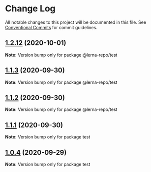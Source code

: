# Change Log

All notable changes to this project will be documented in this file.
See [Conventional Commits](https://conventionalcommits.org) for commit guidelines.

## [1.2.12](https://github.com/hannahatwork/lerna-repo/compare/v1.2.11...v1.2.12) (2020-10-01)

**Note:** Version bump only for package @lerna-repo/test





## [1.1.3](https://github.com/hannahatwork/lerna-repo/compare/v1.1.2...v1.1.3) (2020-09-30)

**Note:** Version bump only for package @lerna-repo/test





## [1.1.2](https://github.com/hannahatwork/lerna-repo/compare/v1.1.1...v1.1.2) (2020-09-30)

**Note:** Version bump only for package @lerna-repo/test





## [1.1.1](https://github.com/hannahatwork/lerna-repo/compare/v1.1.0...v1.1.1) (2020-09-30)

**Note:** Version bump only for package test





## [1.0.4](https://github.com/hannahatwork/lerna-repo/compare/v1.0.3...v1.0.4) (2020-09-29)

**Note:** Version bump only for package test
